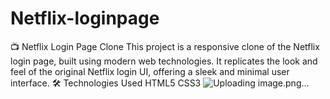 # Netflix-loginpage
📺 Netflix Login Page Clone This project is a responsive clone of the Netflix login page, built using modern web technologies. It replicates the look and feel of the original Netflix login UI, offering a sleek and minimal user interface.
🛠️ Technologies Used
HTML5
CSS3
![Uploading image.png…]()

